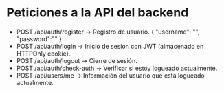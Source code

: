 # Peticiones a la API del backend

- POST /api/auth/register → Registro de usuario.
    { "username": "", "password":"" }
- POST /api/auth/login → Inicio de sesión con JWT (almacenado en HTTPOnly cookie).
- POST /api/auth/logout → Cierre de sesión.
- POST /api/auth/check-auth → Verificar si estoy logueado actualmente.
- POST /api/users/me → Información del usuario que está logueado actualmente.